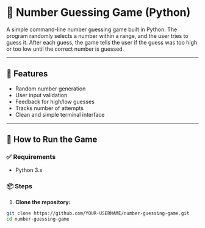 # 🔢 Number Guessing Game (Python)

A simple command-line number guessing game built in Python. The program randomly selects a number within a range, and the user tries to guess it. After each guess, the game tells the user if the guess was too high or too low until the correct number is guessed.

---

## 🎯 Features

- Random number generation
- User input validation
- Feedback for high/low guesses
- Tracks number of attempts
- Clean and simple terminal interface

---

## 🚀 How to Run the Game

### ✅ Requirements

- Python 3.x

### 📦 Steps

1. **Clone the repository:**

```bash
git clone https://github.com/YOUR-USERNAME/number-guessing-game.git
cd number-guessing-game
